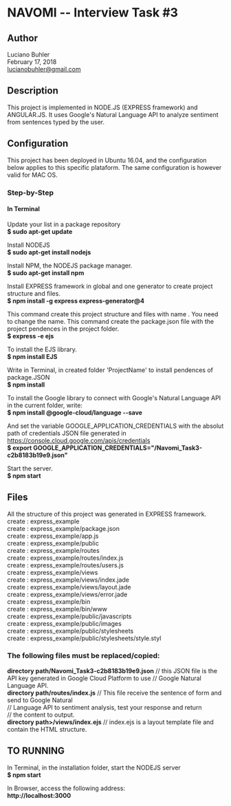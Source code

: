 # NAVOMI -- Interview Task #3

## Author

Luciano Buhler  
February 17, 2018  
lucianobuhler@gmail.com  

## Description

This project is implemented in NODE.JS (EXPRESS framework) and ANGULAR.JS. It uses
Google's Natural Language API to analyze sentiment from sentences typed by the user.  

## Configuration
This project has been deployed in Ubuntu 16.04, and the configuration below applies to this specific plataform. The same configuration is however valid for MAC OS.  
  
  ### Step-by-Step
  
#### In Terminal  

Update your list in a package repository  
<b>$ sudo apt-get update</b>  
  
Install NODEJS  
<b>$ sudo apt-get install nodejs</b>  
  
Install NPM, the NODEJS package manager.  
<b>$ sudo apt-get install npm</b>  
  
Install EXPRESS framework in global and one generator to create project structure and files.  
<b>$ npm install -g express express-generator@4</b>  
    
This command create this project structure and files with name <projectName>. You need to change the name. This command create the package.json file with the project pendences in the project folder.  
<b>$ express <projectName> -e ejs</b>  
  
To install the EJS library.  
<b>$ npm install EJS</b>  
  
Write in Terminal, in created folder 'ProjectName' to install pendences of package.JSON  
<b>$ npm install</b>  
  
To install the Google library to connect with Google's Natural Language API in the current folder, write:  
<b>$ npm install @google-cloud/language --save</b>  
  
And set the variable GOOGLE_APPLICATION_CREDENTIALS with the absolut path of credentials JSON file generated in https://console.cloud.google.com/apis/credentials  
<b>$ export GOOGLE_APPLICATION_CREDENTIALS="<directory path>/Navomi_Task3-c2b8183b19e9.json"</b>  
  
Start the server.  
<b>$ npm start</b>  
  
  
  
## Files  
All the structure of this project was generated in EXPRESS framework.  
create : express_example  
create : express_example/package.json  
create : express_example/app.js  
create : express_example/public  
create : express_example/routes  
create : express_example/routes/index.js  
create : express_example/routes/users.js  
create : express_example/views  
create : express_example/views/index.jade  
create : express_example/views/layout.jade  
create : express_example/views/error.jade  
create : express_example/bin  
create : express_example/bin/www  
create : express_example/public/javascripts  
create : express_example/public/images  
create : express_example/public/stylesheets  
create : express_example/public/stylesheets/style.styl  
  
  
### The following files must be replaced/copied:  

<b>__directory path__/Navomi_Task3-c2b8183b19e9.json</b>  // this JSON file is the API key generated in Google Cloud Platform to use                                                      // Google Natural Language API.    
<b>__directory path__/routes/index.js</b>                 // This file receive the sentence of form and send to Google Natural  
                                                 // Language API to sentiment analysis, test your response and return   
                                                 // the content to output.  
<b>__directory path__>/views/index.ejs</b>                 // index.ejs is a layout template file and contain the HTML structure.  
  
  
## TO RUNNING  
  
In Terminal, in the installation folder, start the NODEJS server  
<b>$ npm start</b>  
  
In Browser, access the following address:  
<b>http://localhost:3000</b>  
  
